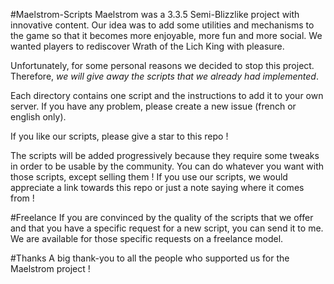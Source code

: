 #Maelstrom-Scripts
Maelstrom was a 3.3.5 Semi-Blizzlike project with innovative content. Our idea was to add some utilities and mechanisms to the game so that it becomes
more enjoyable, more fun and more social. We wanted players to rediscover Wrath of the Lich King with pleasure.

Unfortunately, for some personal reasons we decided to stop this project. Therefore, *we will give away the scripts that we already had implemented*.

Each directory contains one script and the instructions to add it to your own server. If you have any problem, please create a new issue (french or english only).

If you like our scripts, please give a star to this repo !

The scripts will be added progressively because they require some tweaks in order to be usable by the community.
You can do whatever you want with those scripts, except selling them !
If you use our scripts, we would appreciate a link towards this repo or just a note saying where it comes from !

#Freelance
If you are convinced by the quality of the scripts that we offer and that you have a specific request for a new script, you can send it to me. We are available for those specific requests on a freelance model.

#Thanks
A big thank-you to all the people who supported us for the Maelstrom project !
